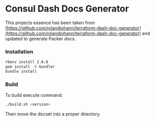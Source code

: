 Consul Dash Docs Generator
==========================

This projects essence has been taken from [https://github.com/rolandjohann/terraform-dash-doc-generator](https://github.com/rolandjohann/terraform-dash-doc-generator) and updated to generate Packer docs.

### Installation

```bash
rbenv install 2.6.0
gem install -N bundler
bundle install
```

### Build

To build execute command:

```bash
./build.sh <version>
```

Then move the docset into a proper directory.
